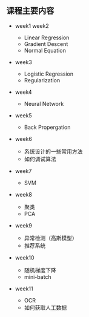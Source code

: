 ## 课程主要内容
- week1 week2
    - Linear Regression
    - Gradient Descent
    - Normal Equation

- week3
    - Logistic Regression
    - Regularization

- week4
    - Neural Network

- week5
    - Back Propergation

- week6
    - 系统设计的一些常用方法
    - 如何调试算法

- week7
    - SVM

- week8
    + 聚类
    + PCA

- week9
    + 异常检测（高斯模型）
    + 推荐系统

- week10
    + 随机梯度下降
    + mini-batch

- week11
    + OCR
    + 如何获取人工数据
